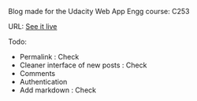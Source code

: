 Blog made for the Udacity Web App Engg course: C253

URL: [See it live](http://blagonudacity.appspot.com)

Todo:

- Permalink : Check
- Cleaner interface of new posts : Check
- Comments
- Authentication
- Add markdown : Check
